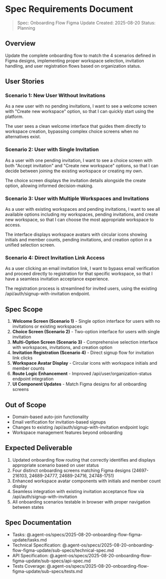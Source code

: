 # Spec Requirements Document

> Spec: Onboarding Flow Figma Update
> Created: 2025-08-20
> Status: Planning

## Overview

Update the complete onboarding flow to match the 4 scenarios defined in Figma designs, implementing proper workspace selection, invitation handling, and user registration flows based on organization status.

## User Stories

### Scenario 1: New User Without Invitations

As a new user with no pending invitations, I want to see a welcome screen with "Create new workspace" option, so that I can quickly start using the platform.

The user sees a clean welcome interface that guides them directly to workspace creation, bypassing complex choice screens when no alternatives exist.

### Scenario 2: User with Single Invitation

As a user with one pending invitation, I want to see a choice screen with both "Accept invitation" and "Create new workspace" options, so that I can decide between joining the existing workspace or creating my own.

The choice screen displays the invitation details alongside the create option, allowing informed decision-making.

### Scenario 3: User with Multiple Workspaces and Invitations

As a user with existing workspaces and pending invitations, I want to see all available options including my workspaces, pending invitations, and create new workspace, so that I can choose the most appropriate workspace to access.

The interface displays workspace avatars with circular icons showing initials and member counts, pending invitations, and creation option in a unified selection screen.

### Scenario 4: Direct Invitation Link Access

As a user clicking an email invitation link, I want to bypass email verification and proceed directly to registration for that specific workspace, so that I have a seamless invitation acceptance experience.

The registration process is streamlined for invited users, using the existing /api/auth/signup-with-invitation endpoint.

## Spec Scope

1. **Welcome Screen (Scenario 1)** - Single option interface for users with no invitations or existing workspaces
2. **Choice Screen (Scenario 2)** - Two-option interface for users with single invitation
3. **Multi-Option Screen (Scenario 3)** - Comprehensive selection interface with workspaces, invitations, and creation option
4. **Invitation Registration (Scenario 4)** - Direct signup flow for invitation link clicks
5. **Workspace Avatar Display** - Circular icons with workspace initials and member counts
6. **Route Logic Enhancement** - Improved /api/user/organization-status endpoint integration
7. **UI Component Updates** - Match Figma designs for all onboarding screens

## Out of Scope

- Domain-based auto-join functionality
- Email verification for invitation-based signups
- Changes to existing /api/auth/signup-with-invitation endpoint logic
- Workspace management features beyond onboarding

## Expected Deliverable

1. Updated onboarding flow routing that correctly identifies and displays appropriate scenario based on user status
2. Four distinct onboarding screens matching Figma designs (24697-216103, 24689-24777, 24689-24716, 24748-1751)
3. Enhanced workspace avatar components with initials and member count display
4. Seamless integration with existing invitation acceptance flow via /api/auth/signup-with-invitation
5. All onboarding scenarios testable in browser with proper navigation between states

## Spec Documentation

- Tasks: @.agent-os/specs/2025-08-20-onboarding-flow-figma-update/tasks.md
- Technical Specification: @.agent-os/specs/2025-08-20-onboarding-flow-figma-update/sub-specs/technical-spec.md
- API Specification: @.agent-os/specs/2025-08-20-onboarding-flow-figma-update/sub-specs/api-spec.md
- Tests Coverage: @.agent-os/specs/2025-08-20-onboarding-flow-figma-update/sub-specs/tests.md